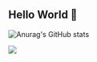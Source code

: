 ## Hello World 👋

![Anurag's GitHub stats](https://github-readme-stats.vercel.app/api?username=talfaza&show_icons=true&theme=vue&include_all_commits=true)


![](https://i.giphy.com/media/v1.Y2lkPTc5MGI3NjExM2RneXh5dHNkazdxOGllNzl2cGJ2a3B4dmY1Z3F0YnNycDhrOXozOCZlcD12MV9pbnRlcm5hbF9naWZfYnlfaWQmY3Q9Zw/9jmRfuAZdhBrVcfIkx/giphy.gif)

